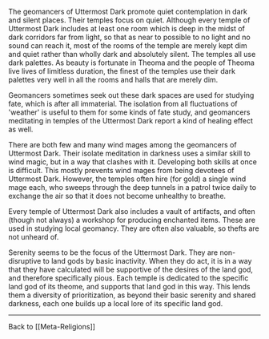 The geomancers of Uttermost Dark promote quiet contemplation in dark and silent places.  Their temples focus on quiet.  Although every temple of Uttermost Dark includes at least one room which is deep in the midst of dark corridors far from light, so that as near to possible to no light and no sound can reach it, most of the rooms of the temple are merely kept dim and quiet rather than wholly dark and absolutely silent.  The temples all use dark palettes.  As beauty is fortunate in Theoma and the people of Theoma live lives of limitless duration, the finest of the temples use their dark palettes very well in all the rooms and halls that are merely dim.

Geomancers sometimes seek out these dark spaces are used for studying fate, which is after all immaterial.  The isolation from all fluctuations of 'weather' is useful to them for some kinds of fate study, and geomancers meditating in temples of the Uttermost Dark report a kind of healing effect as well.

There are both few and many wind mages among the geomancers of Uttermost Dark.  Their isolate meditation in darkness uses a similar skill to wind magic, but in a way that clashes with it.  Developing both skills at once is difficult.  This mostly prevents wind mages from being devotees of Uttermost Dark.  However, the temples often hire (for gold) a single wind mage each, who sweeps through the deep tunnels in a patrol twice daily to exchange the air so that it does not become unhealthy to breathe.

Every temple of Uttermost Dark also includes a vault of artifacts, and often (though not always) a workshop for producing enchanted items.  These are used in studying local geomancy.  They are often also valuable, so thefts are not unheard of.

Serenity seems to be the focus of the Uttermost Dark.  They are non-disruptive to land gods by basic inactivity.  When they do act, it is in a way that they have calculated will be supportive of the desires of the land god, and therefore specifically pious.  Each temple is dedicated to the specific land god of its theome, and supports that land god in this way.  This lends them a diversity of prioritization, as beyond their basic serenity and shared darkness, each one builds up a local lore of its specific land god.

---
Back to [[Meta-Religions]]